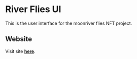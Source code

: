 # River Flies UI
This is the user interface for the moonriver flies NFT project. 

## Website
Visit site [**here**](https://moneyjenga.github.io/riverFlies/).